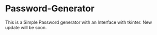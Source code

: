 # Password-Generator
This is a Simple Password generator with an Interface with tkinter.
New update will be soon.
